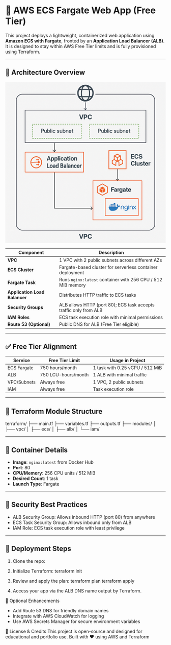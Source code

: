 # 🚀 AWS ECS Fargate Web App (Free Tier)

This project deploys a lightweight, containerized web application using **Amazon ECS with Fargate**, fronted by an **Application Load Balancer (ALB)**. It is designed to stay within AWS Free Tier limits and is fully provisioned using Terraform.

---

## 📐 Architecture Overview

![Architecture Diagram](./ecs-fargate-diagram.png)

| Component              | Description                                                                 |
|------------------------|-----------------------------------------------------------------------------|
| **VPC**                | 1 VPC with 2 public subnets across different AZs                            |
| **ECS Cluster**        | Fargate-based cluster for serverless container deployment                   |
| **Fargate Task**       | Runs `nginx:latest` container with 256 CPU / 512 MiB memory                 |
| **Application Load Balancer** | Distributes HTTP traffic to ECS tasks                              |
| **Security Groups**    | ALB allows HTTP (port 80); ECS task accepts traffic only from ALB          |
| **IAM Roles**          | ECS task execution role with minimal permissions                           |
| **Route 53 (Optional)**| Public DNS for ALB (Free Tier eligible)                                     |

---

## ✅ Free Tier Alignment

| Service     | Free Tier Limit                  | Usage in Project                     |
|-------------|----------------------------------|--------------------------------------|
| ECS Fargate | 750 hours/month                  | 1 task with 0.25 vCPU / 512 MiB      |
| ALB         | 750 LCU-hours/month              | 1 ALB with minimal traffic           |
| VPC/Subnets | Always free                      | 1 VPC, 2 public subnets              |
| IAM         | Always free                      | Task execution role                  |

---

## 🧩 Terraform Module Structure
terraform/ ├── main.tf ├── variables.tf ├── outputs.tf ├── modules/ │   ├── vpc/ │   ├── ecs/ │   ├── alb/ │   └── iam/


---

## 🐳 Container Details

- **Image**: `nginx:latest` from Docker Hub
- **Port**: 80
- **CPU/Memory**: 256 CPU units / 512 MiB
- **Desired Count**: 1 task
- **Launch Type**: Fargate

---

## 🔐 Security Best Practices

- ALB Security Group: Allows inbound HTTP (port 80) from anywhere
- ECS Task Security Group: Allows inbound only from ALB
- IAM Role: ECS task execution role with least privilege

---

## 🚀 Deployment Steps

1. Clone the repo:
   

2. Initialize Terraform:
terraform init

3. Review and apply the plan:
terraform plan
terraform apply

4. Access your app via the ALB DNS name output by Terraform.

📌 Optional Enhancements
- Add Route 53 DNS for friendly domain names
- Integrate with AWS CloudWatch for logging
- Use AWS Secrets Manager for secure environment variables

🧠 License & Credits
This project is open-source and designed for educational and portfolio use. Built with ❤️ using AWS and Terraform


